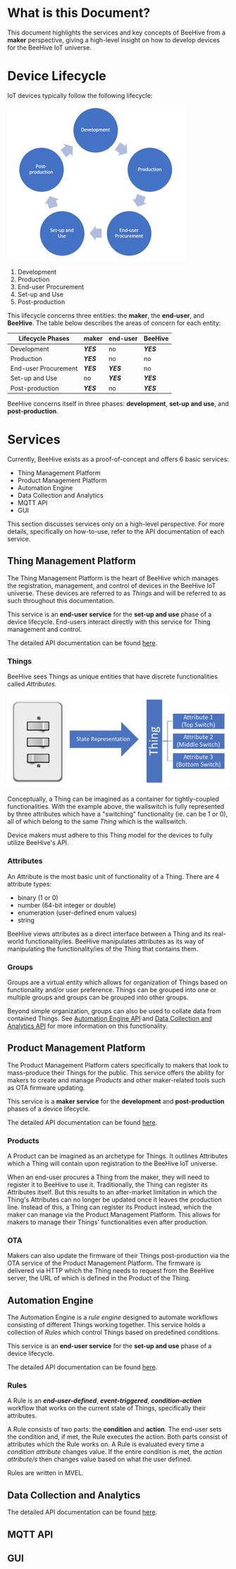 # What is this Document?

This document highlights the services and key concepts of BeeHive from a **maker** perspective, giving a high-level insight on how to develop devices for the BeeHive IoT universe. 

# Device Lifecycle

IoT devices typically follow the following lifecycle:

![](images/device-lifecycle.png)

1. Development
2. Production
3. End-user Procurement
4. Set-up and Use
5. Post-production

This lifecycle concerns three entities: the **maker**, the **end-user**, and **BeeHive**. The table below describes the areas of concern for each entity:

| Lifecycle Phases     | maker     | end-user  | BeeHive   |
| -------------------- | --------- | --------- | --------- |
| Development          | ***YES*** | no        | ***YES*** |
| Production           | ***YES*** | no        | no        |
| End-user Procurement | ***YES*** | ***YES*** | no        |
| Set-up and Use       | no        | ***YES*** | ***YES*** |
| Post-production      | ***YES*** | no        | ***YES*** |

BeeHive concerns itself in three phases: **development**, **set-up and use**, and **post-production**.

# Services

Currently, BeeHive exists as a proof-of-concept and offers 6 basic services:

- Thing Management Platform
- Product Management Platform
- Automation Engine
- Data Collection and Analytics
- MQTT API
- GUI

This section discusses services only on a high-level perspective. For more details, specifically on how-to-use, refer to the API documentation of each service.

## Thing Management Platform

The Thing Management Platform is the heart of BeeHive which manages the registration, management, and control of devices in the BeeHive IoT universe. These devices are referred to as *Things* and will be referred to as such throughout this documentation.

This service is an **end-user service** for the **set-up and use** phase of a device lifecycle. End-users interact directly with this service for Thing management and control.

The detailed API documentation can be found [here](https://documenter.getpostman.com/view/11218501/SztEY6Ao).

### Things

BeeHive sees Things as unique entities that have discrete functionalities called *Attributes*.

![](images/thing-representation.png)

Conceptually, a Thing can be imagined as a container for tightly-coupled functionalities. With the example above, the wallswitch is fully represented by three attributes which have a "switching" functionality (ie. can be 1 or 0), all of which belong to the same *Thing* which is the wallswitch. 

Device makers must adhere to this Thing model for the devices to fully utilize BeeHive's API. 

### Attributes

An Attribute is the most basic unit of functionality of a Thing. There are 4 attribute types:

- binary (1 or 0)
- number (64-bit integer or double)
- enumeration (user-defined enum values)
- string

BeeHive views attributes as a direct interface between a Thing and its real-world functionality/ies. BeeHive manipulates attributes as its way of manipulating the functionality/ies of the Thing that contains them.

### Groups

Groups are a virtual entity which allows for organization of Things based on functionality and/or user preference. Things can be grouped into one or multiple groups and groups can be grouped into other groups.

Beyond simple organization, groups can also be used to collate data from contained Things. See [Automation Engine API](https://documenter.getpostman.com/view/11218501/SztEY6hi) and [Data Collection and Analytics API](https://documenter.getpostman.com/view/11218501/SztEY6hj) for more information on this functionality.

## Product Management Platform

The Product Management Platform caters specifically to makers that look to mass-produce their Things for the public. This service offers the ability for makers to create and manage *Products* and other maker-related tools such as OTA firmware updating.

This service is a **maker service** for the **development** and **post-production** phases of a device lifecycle.

The detailed API documentation can be found [here](https://documenter.getpostman.com/view/11218501/T1DngxJv).

### Products

A Product can be imagined as an archetype for Things. It outlines Attributes which a Thing will contain upon registration to the BeeHive IoT universe.

When an end-user procures a Thing from the maker, they will need to register it to BeeHive to use it. Traditionally, the Thing can register its Attributes itself. But this results to an after-market limitation in which the Thing's Attributes can no longer be updated once it leaves the production line. Instead of this, a Thing can register its Product instead, which the maker can manage via the Product Management Platform. This allows for makers to manage their Things' functionalities even after production.

### OTA

Makers can also update the firmware of their Things post-production via the OTA service of the Product Management Platform. The firmware is delivered via HTTP which the Thing needs to request from the BeeHive server, the URL of which is defined in the Product of the Thing.

## Automation Engine

The Automation Engine is a *rule engine* designed to automate workflows consisting of different Things working together. This service holds a collection of *Rules* which control Things based on predefined conditions.

This service is an **end-user service** for the **set-up and use** phase of a device lifecycle.

The detailed API documentation can be found [here](https://documenter.getpostman.com/view/11218501/SztEY6hi).

### Rules

A Rule is an ***end-user-defined***, ***event-triggered***, ***condition-action*** workflow that works on the current state of Things, specifically their attributes.

A Rule consists of two parts: the **condition** and **action**. The end-user sets the condition and, if met, the Rule executes the action. Both parts consist of attributes which the Rule works on. A Rule is evaluated every time a *condition attribute* changes value. If the entire condition is met, the *action attribute/s* then changes value based on what the user defined.

Rules are written in MVEL.

## Data Collection and Analytics

The detailed API documentation can be found [here](https://documenter.getpostman.com/view/11218501/SztEY6hj).

## MQTT API

## GUI